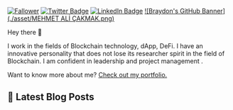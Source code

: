 
[![Fallower](https://img.shields.io/github/followers/mehmet5643?color=Red&logoColor=Grey&style=social)](https:softremedy.org)
[![Twitter Badge](https://img.shields.io/badge/Twitter-Profile-informational?style=flat&logo=twitter&logoColor=white&color=1CA2F1)](https://twitter.com/MehmetSoftw)
[![LinkedIn Badge](https://img.shields.io/badge/LinkedIn-Profile-informational?style=flat&logo=linkedin&logoColor=white&color=0D76A8)](https://www.linkedin.com/in/mehmet-ali-çakmak--software/)
[![Braydon's GitHub Banner](./asset/MEHMET ALİ ÇAKMAK.png)](https://softremedy.org)

Hey there 👋

I work in the fields of Blockchain technology, dApp, DeFi. I have an innovative personality that does not lose its researcher spirit in the field of Blockchain. I am confident in leadership and project management .

Want to know more about me? [Check out my portfolio.](http://mehmetalicakmak.renderforestsites.com)

## 📝 Latest Blog Posts

<br>

<!-- BLOG-POST-LIST:START -->

<!-- BLOG-POST-LIST:END -->

